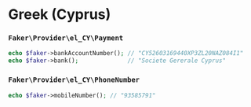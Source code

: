 # Greek (Cyprus)

### `Faker\Provider\el_CY\Payment`

```php
echo $faker->bankAccountNumber(); // "CY52603169440XP3ZL20NAZ084I1"
echo $faker->bank();              // "Societe Gererale Cyprus"
```

### `Faker\Provider\el_CY\PhoneNumber`

```php
echo $faker->mobileNumber(); // "93585791"
```
